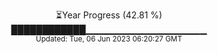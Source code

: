<p align="center">
⏳Year Progress (42.81 %) <br>
████████████▁▁▁▁▁▁▁▁▁▁▁▁▁▁▁▁▁▁ <br>
<sub>Updated: Tue, 06 Jun 2023 06:20:27 GMT</sub>
</p>

